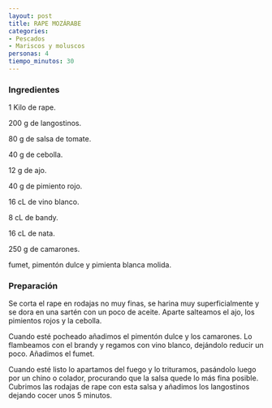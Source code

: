```yaml
---
layout: post
title: RAPE MOZÁRABE
categories:
- Pescados
- Mariscos y moluscos
personas: 4 
tiempo_minutos: 30 
---
```

<h3>Ingredientes</h3>
1 Kilo de rape.

200 g de langostinos.

80 g de salsa de tomate.

40 g de cebolla.

12 g de ajo.

40 g de pimiento rojo.

16 cL de vino blanco.

8 cL de bandy.

16 cL de nata.

250 g de camarones.

fumet, pimentón dulce y pimienta blanca molida.

<h3>Preparación</h3>
Se corta el rape en rodajas no muy finas, se harina muy superficialmente y se dora en una sartén con un poco de aceite. Aparte salteamos el ajo, los pimientos rojos y la cebolla.

Cuando esté pocheado añadimos el pimentón dulce y los camarones. Lo flambeamos con el brandy y regamos con vino blanco, dejándolo reducir un poco. Añadimos el fumet.

Cuando esté listo lo apartamos del fuego y lo trituramos, pasándolo luego por un chino o colador, procurando que la salsa quede lo más fina posible. Cubrimos las rodajas de rape con esta salsa y añadimos los langostinos dejando cocer unos 5 minutos.